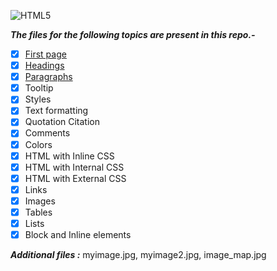 ![HTML5](https://upload.wikimedia.org/wikipedia/commons/thumb/6/61/HTML5_logo_and_wordmark.svg/240px-HTML5_logo_and_wordmark.svg.png)

***The files for the following topics are present in this repo.-***  

- [x] [First page](https://github.com/tridibsamanta/WebDev/blob/master/HTML/FirstPage.html)
- [x] [Headings](https://github.com/tridibsamanta/WebDev/blob/master/HTML/Headings.html)
- [x] [Paragraphs](https://github.com/tridibsamanta/WebDev/blob/master/HTML/Paragraphs.html)
- [x] Tooltip
- [x] Styles
- [x] Text formatting
- [x] Quotation Citation
- [x] Comments
- [x] Colors
- [x] HTML with Inline CSS
- [x] HTML with Internal CSS
- [x] HTML with External CSS
- [x] Links
- [x] Images
- [x] Tables
- [x] Lists
- [x] Block and Inline elements

***Additional files :*** myimage.jpg, myimage2.jpg, image_map.jpg 

